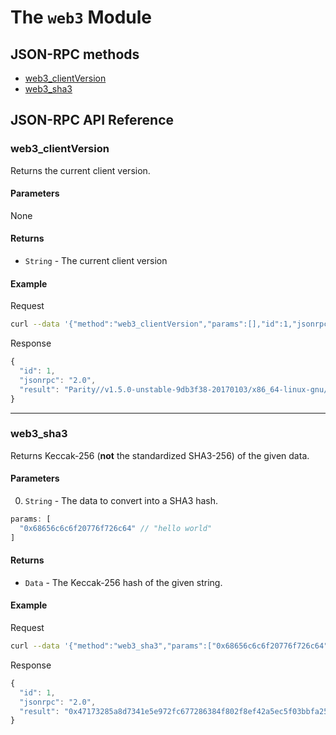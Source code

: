 # The `web3` Module

## JSON-RPC methods

- [web3_clientVersion](#web3_clientversion)
- [web3_sha3](#web3_sha3)

## JSON-RPC API Reference

### web3_clientVersion

Returns the current client version.

#### Parameters

None

#### Returns

- `String` - The current client version

#### Example

Request
```bash
curl --data '{"method":"web3_clientVersion","params":[],"id":1,"jsonrpc":"2.0"}' -H "Content-Type: application/json" -X POST localhost:8545
```

Response
```js
{
  "id": 1,
  "jsonrpc": "2.0",
  "result": "Parity//v1.5.0-unstable-9db3f38-20170103/x86_64-linux-gnu/rustc1.14.0"
}
```

***

### web3_sha3

Returns Keccak-256 (**not** the standardized SHA3-256) of the given data.

#### Parameters

0. `String` - The data to convert into a SHA3 hash.

```js
params: [
  "0x68656c6c6f20776f726c64" // "hello world"
]
```

#### Returns

- `Data` - The Keccak-256 hash of the given string.

#### Example

Request
```bash
curl --data '{"method":"web3_sha3","params":["0x68656c6c6f20776f726c64"],"id":1,"jsonrpc":"2.0"}' -H "Content-Type: application/json" -X POST localhost:8545
```

Response
```js
{
  "id": 1,
  "jsonrpc": "2.0",
  "result": "0x47173285a8d7341e5e972fc677286384f802f8ef42a5ec5f03bbfa254cb01fad"
}
```

